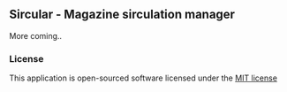 ## Sircular - Magazine sirculation manager

More coming..

### License

This application is open-sourced software licensed under the [MIT license](http://opensource.org/licenses/MIT)
